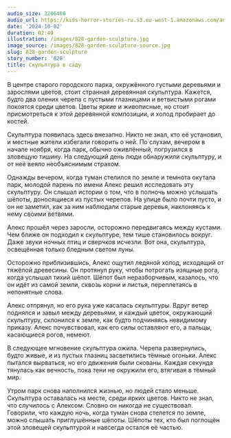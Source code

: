 ```yaml
---
audio_size: 3206400
audio_url: https://kids-horror-stories-ru.s3.eu-west-1.amazonaws.com/audio/828-garden-sculpture.mp3
date: '2024-10-02'
duration: 02:40
illustration: /images/828-garden-sculpture.jpg
image_source: /images/828-garden-sculpture-source.jpg
slug: 828-garden-sculpture
story_number: '828'
title: Скульптура в саду
---
```


В центре старого городского парка, окружённого густыми деревьями и зарослями цветов, стоит странная деревянная скульптура. Кажется, будто два олених черепа с пустыми глазницами и ветвистыми рогами покоятся среди цветов. Цветы яркие и живописные, но стоит присмотреться к этой деревянной композиции, и холод пробирает до костей.

Скульптура появилась здесь внезапно. Никто не знал, кто её установил, и местные жители избегали говорить о ней. По слухам, вечером в начале ноября, когда парк, обычно оживлённый, погрузился в зловещую тишину. На следующий день люди обнаружили скульптуру, и от неё веяло необъяснимым страхом.

Однажды вечером, когда туман стелился по земле и темнота окутала парк, молодой парень по имени Алекс решил исследовать эту скульптуру. Он слышал истории о том, что в полночь можно услышать шёпоты, доносящиеся из пустых черепов. На улице было почти пусто, и он не заметил, как за ним наблюдали старые деревья, наклоняясь к нему своими ветвями.

Алекс прошёл через заросли, осторожно передвигаясь между кустами. Чем ближе он подходил к скульптуре, тем тише становилось вокруг. Даже звуки ночных птиц и сверчков исчезли. Вот она, скульптура, освещённая только бледным светом луны.

Осторожно приблизившись, Алекс ощутил ледяной холод, исходящий от тяжёлой древесины. Он протянул руку, чтобы потрогать изящные рога, когда услышал тихий шёпот. Шёпот был неразборчивым, казалось, что он идёт из самой земли, сквозь корни и листья, переплетаясь в непонятные слова.

Алекс отпрянул, но его рука уже касалась скульптуры. Вдруг ветер поднялся и завыл между деревьями, и каждый цветок, окружающий скульптуру, склонился к земле, как будто подчиняясь невидимому приказу. Алекс почувствовал, как его силы оставляют его, а пальцы, касающиеся рогов, немеют.

В следующее мгновение скульптура ожила. Черепа развернулись, будто живые, и из пустых глазниц засветились тёмные огоньки. Алекс пытался вырваться, но его движения были скованы. Каждая секунда тянулась как вечность, пока тени не окружили его, втягивая в тёмный мир.

Утром парк снова наполнился жизнью, но людей стало меньше. Скульптура оставалась на месте, среди ярких цветов. Никто не знал, что случилось с Алексом. Словно он никогда не существовал. Говорили, что каждую ночь, когда туман снова стелется по земле, можно слышать приглушённые шёпоты. Шёпоты тех, кто был поглощён этой зловещей скульптурой и навсегда остался её частью.